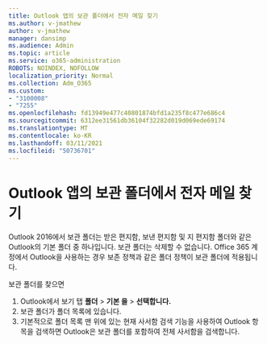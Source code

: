 ```yaml
---
title: Outlook 앱의 보관 폴더에서 전자 메일 찾기
ms.author: v-jmathew
author: v-jmathew
manager: dansimp
ms.audience: Admin
ms.topic: article
ms.service: o365-administration
ROBOTS: NOINDEX, NOFOLLOW
localization_priority: Normal
ms.collection: Adm_O365
ms.custom:
- "3100008"
- "7255"
ms.openlocfilehash: fd13949e477c40801874bfd1a235f8c477e686c4
ms.sourcegitcommit: 6312ee31561db36104f32282d019d069ede69174
ms.translationtype: MT
ms.contentlocale: ko-KR
ms.lasthandoff: 03/11/2021
ms.locfileid: "50736701"
---
```

# <a name="find-email-in-archive-folder-in-outlook-app"></a>Outlook 앱의 보관 폴더에서 전자 메일 찾기

Outlook 2016에서 보관 폴더는 받은 편지함, 보낸 편지함 및 지 편지함 폴더와 같은 Outlook의 기본 폴더 중 하나입니다. 보관 폴더는 삭제할 수 없습니다. Office 365 계정에서 Outlook을 사용하는 경우 보존 정책과 같은 폴더 정책이 보관 폴더에 적용됩니다.

보관 폴더를 찾으면

1. Outlook에서 보기 탭 **폴더** > **기본 을**  >  **선택합니다.**
2. 보관 폴더가 폴더 목록에 있습니다.
3. 기본적으로 폴더 목록 맨 위에 있는 현재 사서함 검색 기능을 사용하여 Outlook 항목을 검색하면 Outlook은 보관 폴더를 포함하여 전체 사서함을 검색합니다.
